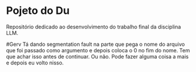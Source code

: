 # Pojeto do Du

Repositório dedicado ao desenvolvimento do trabalho final da disciplina LLM.


#Gerv
Tá dando segmentation fault na parte que pega o nome do arquivo
que foi passado como argumento e depois coloca o 0 no fim do nome.
Tem que achar isso antes de continuar. Ou não. Pode fazer alguma coisa
a mais e depois eu volto nisso.
